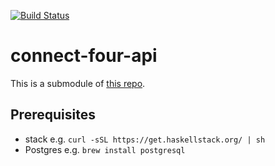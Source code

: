 [![Build Status](https://travis-ci.org/battermann/cosmic-ray-api.svg?branch=master)](https://travis-ci.org/battermann/cosmic-ray-api)

# connect-four-api

This is a submodule of [this repo](https://github.com/battermann/connect-4).

## Prerequisites

- stack e.g. `curl -sSL https://get.haskellstack.org/ | sh`
- Postgres e.g. `brew install postgresql`
